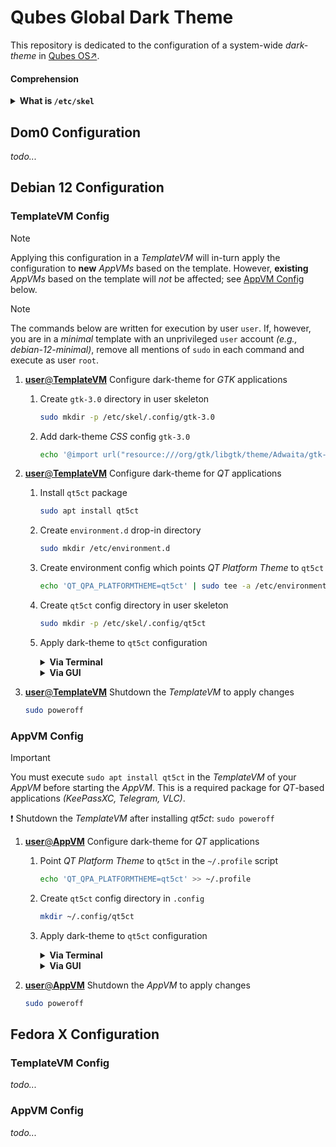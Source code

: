 # Qubes Global Dark Theme

This repository is dedicated to the configuration of a system-wide _dark-theme_ in [Qubes OS↗](https://qubes-os.org).

#### Comprehension
<details>
<summary><b>What is <code>/etc/skel</code></b></summary>

> `/etc/skel` is a directory which acts as a _skeleton_ home directories, e.g., `/home/user`, and is used by `adduser` to generate home directories for new users. That said, modifications to `/etc/skel` do not affect the home directories of existing users.

</details>



## Dom0 Configuration

_todo..._



## Debian 12 Configuration

### TemplateVM Config

> [!NOTE]
> Applying this configuration in a _TemplateVM_ will in-turn apply the configuration to **new** _AppVMs_ based on the template. However, **existing** _AppVMs_ based on the template will _not_ be affected; see [AppVM Config](#appvm-config) below.

> [!NOTE]
> The commands below are written for execution by user `user`. If, however, you are in a _minimal_ template with an unprivileged `user` account _(e.g., debian-12-minimal)_, remove all mentions of `sudo` in each command and execute as user `root`.

1. [**user**@**TemplateVM**]() Configure dark-theme for _GTK_ applications <a name="deb-tvm-1"></a>

    1. Create `gtk-3.0` directory in user skeleton

        ```bash
        sudo mkdir -p /etc/skel/.config/gtk-3.0
        ```

    2. Add dark-theme _CSS_ config `gtk-3.0`

        ```bash
        echo '@import url("resource:///org/gtk/libgtk/theme/Adwaita/gtk-contained-dark.css");' | sudo tee -a /etc/skel/.config/gtk-3.0/gtk.css &>/dev/null
        ```

2. [**user**@**TemplateVM**]() Configure dark-theme for _QT_ applications <a name="deb-tvm-2"></a>

    1. Install `qt5ct` package <a name="deb-tvm-2-1"></a>

        ```bash
        sudo apt install qt5ct
        ```

    2. Create `environment.d` drop-in directory <a name="deb-tvm-2-2"></a>

        ```bash
        sudo mkdir /etc/environment.d
        ```

    3. Create environment config which points _QT Platform Theme_ to `qt5ct` <a name="deb-tvm-2-3"></a>

        ```bash
        echo 'QT_QPA_PLATFORMTHEME=qt5ct' | sudo tee -a /etc/environment.d/100qt5ct-dark-theme.conf &>/dev/null
        ```

    4. Create `qt5ct` config directory in user skeleton

        ```bash
        sudo mkdir -p /etc/skel/.config/qt5ct
        ```

    5. Apply dark-theme to `qt5ct` configuration

        <details>
        <summary><b>Via Terminal</b></summary>

        > 1. Create `qt5ct` config in user skeleton
        >
        >    ```bash
        >    cat << 'EOF' | sudo tee /etc/skel/.config/qt5ct/qt5ct.conf &>/dev/null
        >    [Appearance]
        >    color_scheme_path=/usr/share/qt5ct/colors/darker.conf
        >    custom_palette=true
        >    standard_dialogs=default
        >    style=Fusion
        >    EOF
        >    ```

        </details>

        <details>
        <summary><b>Via GUI</b></summary>

        > 1. Launch `qt5ct`
        >
        >     ```bash
        >     setsid qt5ct &>/dev/null
        >     ```
        >
        > 2. Set _QT_ color-scheme to `darker`
        > 
        >     _`Appearance` → `Palette` → `Custom` → `Color scheme` → `darker`_
        >
        > 3. Click `OK`
        >
        > 5. Copy `qt5ct` config to user skeleton
        >
        >     ```bash
        >     sudo cp /home/user/.config/qt5ct/qt5ct.conf /etc/skel/.config/qt5ct/
        >     ```

        </details>

3. [**user**@**TemplateVM**]() Shutdown the _TemplateVM_ to apply changes

    ```bash
    sudo poweroff
    ```


### AppVM Config

> [!IMPORTANT]
> You must execute `sudo apt install qt5ct` in the _TemplateVM_ of your _AppVM_ before starting the _AppVM_. This is a required package for _QT_-based applications _(KeePassXC, Telegram, VLC)_.
>
> :exclamation: Shutdown the _TemplateVM_ after installing _qt5ct_: `sudo poweroff`

1. [**user**@**AppVM**]() Configure dark-theme for _QT_ applications <a name="deb-avm-2"></a>

    1. Point _QT Platform Theme_ to `qt5ct` in the `~/.profile` script

        ```bash
        echo 'QT_QPA_PLATFORMTHEME=qt5ct' >> ~/.profile
        ```

    2. Create `qt5ct` config directory in `.config`

        ```bash
        mkdir ~/.config/qt5ct
        ```

    3. Apply dark-theme to `qt5ct` configuration

        <details>
        <summary><b>Via Terminal</b></summary>

        > 1. Create `qt5ct` config in user skeleton
        >
        >    ```bash
        >    cat << 'EOF' > ~/.config/qt5ct/qt5ct.conf &>/dev/null
        >    [Appearance]
        >    color_scheme_path=/usr/share/qt5ct/colors/darker.conf
        >    custom_palette=true
        >    standard_dialogs=default
        >    style=Fusion
        >    EOF
        >    ```

        </details>

        <details>
        <summary><b>Via GUI</b></summary>

        > 1. Launch `qt5ct`
        >
        >     ```bash
        >     setsid qt5ct &>/dev/null
        >     ```
        >
        > 2. Set _QT_ color-scheme to `darker`
        >
        >     _`Appearance` → `Palette` → `Custom` → `Color scheme` → `darker`_
        >
        > 3. Click `OK`

        </details>

3. [**user**@**AppVM**]() Shutdown the _AppVM_ to apply changes

    ```bash
    sudo poweroff
    ```



## Fedora X Configuration

### TemplateVM Config

_todo..._

### AppVM Config

_todo..._
